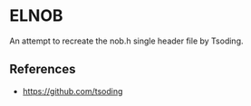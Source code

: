 # ELNOB

An attempt to recreate the nob.h single header file by Tsoding. 

## References

- https://github.com/tsoding

